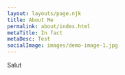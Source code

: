```yaml
---
layout: layouts/page.njk
title: About Me
permalink: about/index.html
metaTitle: In fact
metaDesc: Test
socialImage: images/demo-image-1.jpg
---
```

Salut
